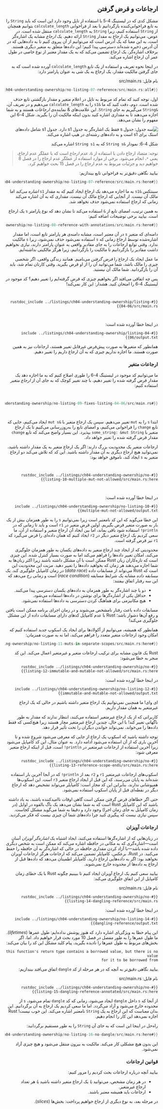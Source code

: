 <div dir="rtl">

## ارجاعات و قرض گرفتن

مشکل کدی که در لیستینگ 4-5 با استفاده از تاپل وجود دارد این است که باید 
`String` را به تابع فراخوانی‌کننده بازگردانیم تا بعد از فراخوانی 
`calculate_length` بتوانیم همچنان از 
`String` استفاده کنیم، زیرا 
`String` به 
`calculate_length` منتقل شده است. در عوض، می‌توانیم یک ارجاع به مقدار 
`String` ارائه دهیم. یک _ارجاع_ مشابه یک اشاره‌گر است، به این معنا که یک آدرس است که می‌توانیم از آن پیروی کنیم تا به داده‌هایی که در آن آدرس ذخیره شده‌اند دسترسی پیدا کنیم؛ این داده‌ها متعلق به متغیر دیگری هستند. برخلاف اشاره‌گر، یک ارجاع تضمین می‌کند که به یک مقدار معتبر از نوع خاصی در طول عمر آن ارجاع اشاره می‌کند.

در اینجا نحوه تعریف و استفاده از یک تابع 
`calculate_length` آورده شده است که به جای گرفتن مالکیت مقدار، یک ارجاع به یک شی به عنوان پارامتر دارد:

<span class="filename">نام فایل: src/main.rs</span>

```rust
{{#rustdoc_include ../listings/ch04-understanding-ownership/no-listing-07-reference/src/main.rs:all}}
```

اول، توجه کنید که تمام کد مربوط به تاپل در اعلام متغیر و مقدار بازگشتی تابع حذف شده است. دوم، دقت کنید که ما 
`&s1` را به 
`calculate_length` می‌دهیم و در تعریف آن، 
`&String` می‌گیریم به جای 
`String`. این علامت‌های & نماینده‌ی _ارجاعات_ هستند و به شما اجازه می‌دهند تا به مقداری اشاره کنید بدون اینکه مالکیت آن را بگیرید. شکل 4-6 این مفهوم را نشان می‌دهد.

<img alt="سه جدول: جدول s فقط یک اشاره‌گر به جدول s1 دارد. جدول s1 شامل داده‌های استک برای s1 است و به داده‌های رشته‌ای در هیپ اشاره می‌کند." src="img/trpl04-06.svg" class="center" />

<span class="caption">شکل 4-6: نمودار `&String s` که به `String s1` اشاره می‌کند</span>

> توجه: متضاد ارجاع دادن با استفاده از `&`، _عدم ارجاع_ است که با عملگر عدم ارجاع، یعنی `*`، انجام می‌شود. برخی از موارد استفاده از عملگر عدم ارجاع را در فصل 8 خواهیم دید و جزئیات مربوط به عدم ارجاع را در فصل 15 بحث خواهیم کرد.

بیایید نگاهی دقیق‌تر به فراخوانی تابع بیندازیم:

```rust
{{#rustdoc_include ../listings/ch04-understanding-ownership/no-listing-07-reference/src/main.rs:here}}
```

سینتکس `&s1` به ما اجازه می‌دهد یک ارجاع ایجاد کنیم که به مقدار 
`s1` _اشاره می‌کند_ اما مالک آن نیست. از آنجایی که ارجاع مالک آن نیست، مقداری که به آن اشاره می‌کند زمانی که ارجاع استفاده نمی‌شود حذف نخواهد شد.

به همین ترتیب، امضای تابع از `&` استفاده می‌کند تا نشان دهد که نوع پارامتر `s` یک ارجاع است. بیایید برخی توضیحات اضافه کنیم:

```rust
{{#rustdoc_include ../listings/ch04-understanding-ownership/no-listing-08-reference-with-annotations/src/main.rs:here}}
```

دامنه‌ای که متغیر `s` در آن معتبر است، مشابه دامنه‌ی هر پارامتر تابع است، اما مقدار اشاره‌شده توسط ارجاع زمانی که `s` استفاده نمی‌شود حذف نمی‌شود، زیرا `s` مالکیت ندارد. وقتی توابع ارجاعات را به جای مقادیر واقعی به عنوان پارامتر دارند، نیازی نخواهیم داشت مقادیر را بازگردانیم تا مالکیت را بازگردانیم، زیرا هرگز مالکیتی نداشته‌ایم.

ما عمل ایجاد یک ارجاع را _قرض گرفتن_ می‌نامیم. همانند زندگی واقعی، اگر شخصی چیزی را مالک باشد، شما می‌توانید آن را از او قرض بگیرید. وقتی کارتان تمام شد، باید آن را بازگردانید. شما مالک آن نیستید.

پس چه اتفاقی می‌افتد اگر بخواهیم چیزی که قرض گرفته‌ایم را تغییر دهیم؟ کد موجود در لیستینگ 4-6 را امتحان کنید. هشدار: این کار نمی‌کند!

<Listing number="4-6" file-name="src/main.rs" caption="تلاش برای تغییر مقدار قرض گرفته شده">

```rust,ignore,does_not_compile
{{#rustdoc_include ../listings/ch04-understanding-ownership/listing-04-06/src/main.rs}}
```

</Listing>

در اینجا خطا آورده شده است:

```console
{{#include ../listings/ch04-understanding-ownership/listing-04-06/output.txt}}
```

همانطور که متغیرها به صورت پیش‌فرض غیرقابل تغییر هستند، ارجاعات نیز به همین صورت هستند. ما اجازه نداریم چیزی که به آن ارجاع داریم را تغییر دهیم.

### ارجاعات متغیر

ما می‌توانیم کد موجود در لیستینگ 4-6 را طوری اصلاح کنیم که به ما اجازه دهد یک مقدار قرض گرفته شده را تغییر دهیم، با چند تغییر کوچک که به جای آن از _ارجاع متغیر_ استفاده کنیم:

<Listing file-name="src/main.rs">

```rust
{{#rustdoc_include ../listings/ch04-understanding-ownership/no-listing-09-fixes-listing-04-06/src/main.rs}}
```

</Listing>

ابتدا `s` را به `mut` تغییر می‌دهیم. سپس یک ارجاع متغیر با `&mut s` ایجاد می‌کنیم، جایی که تابع `change` را فراخوانی می‌کنیم، و امضای تابع را به‌روزرسانی می‌کنیم تا یک ارجاع متغیر با `some_string: &mut String` بپذیرد. این بسیار واضح می‌کند که تابع `change` مقدار قرض گرفته شده را تغییر خواهد داد.

ارجاعات متغیر یک محدودیت بزرگ دارند: اگر یک ارجاع متغیر به یک مقدار داشته باشید، نمی‌توانید هیچ ارجاع دیگری به آن مقدار داشته باشید. این کد که تلاش می‌کند دو ارجاع متغیر به `s` ایجاد کند، ناموفق خواهد بود:

<Listing file-name="src/main.rs">

```rust,ignore,does_not_compile
{{#rustdoc_include ../listings/ch04-understanding-ownership/no-listing-10-multiple-mut-not-allowed/src/main.rs:here}}
```

</Listing>

در اینجا خطا آورده شده است:

```console
{{#include ../listings/ch04-understanding-ownership/no-listing-10-multiple-mut-not-allowed/output.txt}}
```

این خطا می‌گوید که این کد نامعتبر است زیرا نمی‌توانیم `s` را به طور همزمان بیش از یک بار به صورت متغیر قرض بگیریم. اولین قرض متغیر در `r1` است و باید تا زمانی که در `println!` استفاده شود باقی بماند، اما بین ایجاد آن ارجاع متغیر و استفاده از آن، ما سعی کردیم یک ارجاع متغیر دیگر در `r2` ایجاد کنیم که همان داده‌ای را قرض می‌گیرد که `r1` نیز قرض گرفته است.

محدودیتی که از ایجاد چند ارجاع متغیر به داده‌های یکسان به طور همزمان جلوگیری می‌کند، امکان تغییر داده‌ها را فراهم می‌کند اما به صورت بسیار کنترل شده. این چیزی است که تازه‌کاران زبان Rust ممکن است با آن مشکل داشته باشند زیرا اکثر زبان‌ها به شما اجازه می‌دهند هر زمان که بخواهید داده‌ها را تغییر دهید. مزیت این محدودیت این است که Rust می‌تواند از مسابقات داده (_data race_) در زمان کامپایل جلوگیری کند. یک _مسابقه داده_ مشابه یک شرایط مسابقه (_race condition_) است و زمانی رخ می‌دهد که این سه رفتار اتفاق بیفتند:

- دو یا چند اشاره‌گر به طور همزمان به داده‌های یکسان دسترسی پیدا می‌کنند.
- حداقل یکی از اشاره‌گرها برای نوشتن در داده‌ها استفاده می‌شود.
- هیچ مکانیزمی برای هماهنگ کردن دسترسی به داده‌ها استفاده نمی‌شود.

مسابقات داده باعث رفتار نامشخص می‌شوند و در زمان اجرای برنامه ممکن است یافتن و رفع آن‌ها دشوار باشد؛ Rust با عدم کامپایل کدهای دارای مسابقات داده از این مشکل جلوگیری می‌کند!

همانطور که همیشه، می‌توانیم از آکولادها برای ایجاد یک اسکوپ جدید استفاده کنیم که امکان وجود ارجاعات متغیر متعدد را فراهم می‌کند، اما نه به صورت _همزمان_:

```rust
{{#rustdoc_include ../listings/ch04-understanding-ownership/no-listing-11-muts-in-separate-scopes/src/main.rs:here}}
```

Rust یک قانون مشابه برای ترکیب ارجاعات متغیر و غیرمتغیر اعمال می‌کند. این کد منجر به خطا می‌شود:

```rust,ignore,does_not_compile
{{#rustdoc_include ../listings/ch04-understanding-ownership/no-listing-12-immutable-and-mutable-not-allowed/src/main.rs:here}}
```

در اینجا خطا آورده شده است:

```console
{{#include ../listings/ch04-understanding-ownership/no-listing-12-immutable-and-mutable-not-allowed/output.txt}}
```

ای وای! ما _همچنین_ نمی‌توانیم یک ارجاع متغیر داشته باشیم در حالی که یک ارجاع غیرمتغیر به همان مقدار داریم.

کاربرانی که از یک ارجاع غیرمتغیر استفاده می‌کنند، انتظار ندارند که مقدار به طور ناگهانی تغییر کند! با این حال، چندین ارجاع غیرمتغیر مجاز هستند زیرا هیچ‌کسی که فقط داده‌ها را می‌خواند، نمی‌تواند خواندن دیگران را تحت تأثیر قرار دهد.

توجه داشته باشید که اسکوپ یک ارجاع از جایی که معرفی می‌شود شروع شده و تا آخرین باری که از آن استفاده می‌شود ادامه دارد. به عنوان مثال، این کد کامپایل می‌شود زیرا آخرین استفاده از ارجاعات غیرمتغیر در `println!` است، قبل از اینکه ارجاع متغیر معرفی شود:

```rust,edition2021
{{#rustdoc_include ../listings/ch04-understanding-ownership/no-listing-13-reference-scope-ends/src/main.rs:here}}
```

اسکوپ‌های ارجاعات غیرمتغیر `r1` و `r2` بعد از `println!` که در آنجا آخرین بار استفاده شده‌اند به پایان می‌رسند، که این قبل از ایجاد ارجاع متغیر `r3` است. این اسکوپ‌ها همپوشانی ندارند، بنابراین این کد مجاز است: کامپایلر می‌تواند تشخیص دهد که ارجاع دیگر در نقطه‌ای قبل از پایان اسکوپ استفاده نمی‌شود.

حتی اگر خطاهای قرض گرفتن ممکن است گاهی اوقات ناامیدکننده باشند، به یاد داشته باشید که این کامپایلر Rust است که به شما نشان می‌دهد یک باگ بالقوه در اوایل (در زمان کامپایل به جای زمان اجرا) وجود دارد و دقیقا به شما می‌گوید مشکل کجاست. سپس نیازی نیست که پیگیری کنید چرا داده‌های شما آن چیزی نیست که فکر می‌کردید.

### ارجاعات آویزان

در زبان‌هایی که از اشاره‌گرها استفاده می‌کنند، ایجاد اشتباه یک _اشاره‌گر آویزان_ آسان است—اشاره‌گری که به مکانی در حافظه اشاره می‌کند که ممکن است به شخص دیگری داده شده باشد—با آزاد کردن مقداری حافظه در حالی که اشاره‌گر به آن حافظه را حفظ می‌کنید. در Rust، برعکس، کامپایلر تضمین می‌کند که ارجاعات هرگز ارجاعات آویزان نخواهند بود: اگر به داده‌هایی ارجاع دارید، کامپایلر اطمینان می‌دهد که داده‌ها قبل از ارجاع به داده‌ها از محدوده خارج نمی‌شوند.

بیایید سعی کنیم یک ارجاع آویزان ایجاد کنیم تا ببینیم چگونه Rust با یک خطای زمان کامپایل از این اتفاق جلوگیری می‌کند:

<span class="filename">نام فایل: src/main.rs</span>

```rust,ignore,does_not_compile
{{#rustdoc_include ../listings/ch04-understanding-ownership/no-listing-14-dangling-reference/src/main.rs}}
```

در اینجا خطا آورده شده است:

```console
{{#include ../listings/ch04-understanding-ownership/no-listing-14-dangling-reference/output.txt}}
```

این پیام خطا به ویژگی‌ای اشاره دارد که هنوز پوشش نداده‌ایم: طول عمرها (_lifetimes_). ما طول عمرها را به طور مفصل در فصل 10 مورد بحث قرار خواهیم داد. اما، اگر بخش‌های مربوط به طول عمرها را نادیده بگیرید، پیام کلید مشکل این کد را بیان می‌کند:

```text
this function's return type contains a borrowed value, but there is no value
for it to be borrowed from
```

بیایید نگاهی دقیق‌تر به آنچه که در هر مرحله از کد `dangle` اتفاق می‌افتد بیندازیم:

<span class="filename">نام فایل: src/main.rs</span>

```rust,ignore,does_not_compile
{{#rustdoc_include ../listings/ch04-understanding-ownership/no-listing-15-dangling-reference-annotated/src/main.rs:here}}
```

از آنجا که `s` داخل `dangle` ایجاد می‌شود، زمانی که کد `dangle` تمام می‌شود، `s` از محدوده خارج می‌شود و آزاد می‌گردد. اما ما سعی کردیم یک ارجاع به آن برگردانیم. این بدان معناست که این ارجاع به یک `String` نامعتبر اشاره می‌کند. این خوب نیست! Rust اجازه نمی‌دهد این کار را انجام دهیم.

راه‌حل در اینجا این است که به جای آن `String` را به طور مستقیم برگردانید:

```rust
{{#rustdoc_include ../listings/ch04-understanding-ownership/no-listing-16-no-dangle/src/main.rs:here}}
```

این بدون هیچ مشکلی کار می‌کند. مالکیت به بیرون منتقل می‌شود و هیچ چیزی آزاد نمی‌شود.

### قوانین ارجاعات

بیایید آنچه درباره ارجاعات بحث کردیم را مرور کنیم:

- در هر زمان مشخص، می‌توانید _یا_ یک ارجاع متغیر داشته باشید _یا_ هر تعداد ارجاع غیرمتغیر.
- ارجاعات باید همیشه معتبر باشند.

در مرحله بعد، به نوع دیگری از ارجاع خواهیم پرداخت: بخش‌ها (_slices_).

</div>
